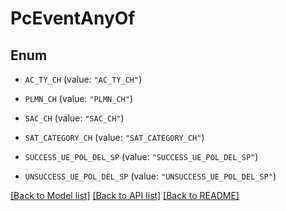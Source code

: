 # PcEventAnyOf

## Enum


* `AC_TY_CH` (value: `"AC_TY_CH"`)

* `PLMN_CH` (value: `"PLMN_CH"`)

* `SAC_CH` (value: `"SAC_CH"`)

* `SAT_CATEGORY_CH` (value: `"SAT_CATEGORY_CH"`)

* `SUCCESS_UE_POL_DEL_SP` (value: `"SUCCESS_UE_POL_DEL_SP"`)

* `UNSUCCESS_UE_POL_DEL_SP` (value: `"UNSUCCESS_UE_POL_DEL_SP"`)


[[Back to Model list]](../README.md#documentation-for-models) [[Back to API list]](../README.md#documentation-for-api-endpoints) [[Back to README]](../README.md)


